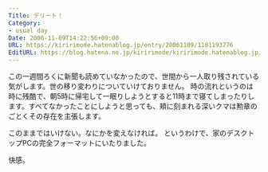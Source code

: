 ```yaml
---
Title: デリート！
Category:
- usual day
Date: 2006-11-09T14:22:56+09:00
URL: https://kiririmode.hatenablog.jp/entry/20061109/1181193776
EditURL: https://blog.hatena.ne.jp/kiririmode/kiririmode.hatenablog.jp/atom/entry/8454420450078217942
---
```


この一週間ろくに新聞も読めていなかったので、世間から一人取り残されている気がします。世の移り変わりについていけておりません。
時の流れというのは時に残酷で、朝5時に帰宅して一眠りしようとすると11時まで寝てしまったりします。すべてなかったことにしようと思っても、頬に刻まれる深いクマは勲章のごとくその存在を主張します。


このままではいけない。なにかを変えなければ。
というわけで、家のデスクトップPCの完全フォーマットにいたりました。


快感。
